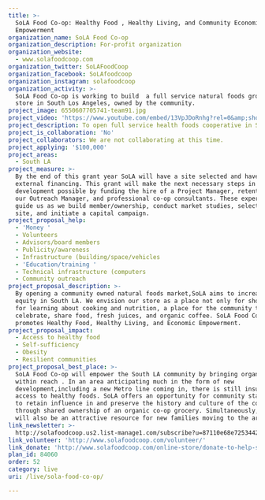 ```yaml
---
title: >-
  SoLA Food Co-op: Healthy Food , Healthy Living, and Community Economic
  Empowerment
organization_name: SoLA Food Co-op
organization_description: For-profit organization
organization_website:
  - www.solafoodcoop.com
organization_twitter: SoLAFoodCoop
organization_facebook: SoLAfoodcoop
organization_instagram: solafoodcoop
organization_activity: >-
  SoLA Food Co-op is working to build  a full service natural foods grocery
  store in South Los Angeles, owned by the community.
project_image: 6550607705741-team91.jpg
project_video: 'https://www.youtube.com/embed/13VpJDoRnhg?rel=0&amp;showinfo=0'
project_description: To open full service health foods cooperative in South LA
project_is_collaboration: 'No'
project_collaborators: We are not collaborating at this time.
project_applying: '$100,000'
project_areas:
  - South LA
project_measure: >-
  By the end of this grant year SoLA will have a site selected and have begun
  external financing. This grant will make the next necessary steps in our
  development possible by funding the hire of a Project Manager, retention of
  our Outreach Manager, and professional co-op consultants. These experts will
  guide us as we build member/ownership, conduct market studies, select the
  site, and initiate a capital campaign.
project_proposal_help:
  - 'Money '
  - Volunteers
  - Advisors/board members
  - Publicity/awareness
  - Infrastructure (building/space/vehicles
  - 'Education/training '
  - Technical infrastructure (computers
  - Community outreach
project_proposal_description: >-
  By opening a community owned natural foods market,SoLA aims to increase food
  equity in South LA. We envision our store as a place not only for shopping but
  for learning about cooking and nutrition, a place for the community to gather,
  celebrate, share food, fresh juices, and organic coffee. SoLA Food Co-op
  promotes Healthy Food, Healthy Living, and Economic Empowerment.
project_proposal_impact:
  - Access to healthy food
  - Self-sufficiency
  - Obesity
  - Resilient communities
project_proposal_best_place: >-
  SoLA Food Co-op will empower the South LA community by bringing organic foods
  within reach . In an area anticipating much in the form of new
  development,including a new Metro line coming in, there is still insufficient
  access to healthy foods. SoLA offers an opportunity for community stakeholders
  to retain influence in and preserve the history and culture of the community
  through shared ownership of an organic co-op grocery. Simultaneously, SoLA
  will also be an attractive resource for new families moving to the area.
link_newsletter: >-
  http://solafoodcoop.us2.list-manage1.com/subscribe?u=87110e68e7253442d74dd134b&id=181afeb792
link_volunteer: 'http://www.solafoodcoop.com/volunteer/'
link_donate: 'http://www.solafoodcoop.com/online-store/donate-to-help-sola-operate/'
plan_id: 84060
order: 52
category: live
uri: /live/sola-food-co-op/

---
```

